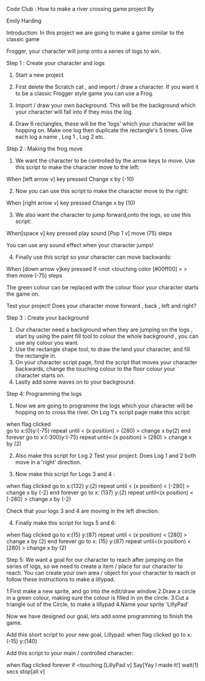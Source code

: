 Code Club : How to make a river crossing game project By

Emily Harding 

Introduction: In this project we are going to make a game similar to the classic game 

Frogger, your character will jump onto a series of logs to win. 

Step 1 : Create your character and logs

1. Start a new project

2.  First delete the Scratch cat , and import / draw a character.  If you want it to be a classic Frogger style game you can       use a Frog. 

3.  Import / draw your own background. This will be the background which your 
    character will fall into if they miss the log. 

4. Draw 6 rectangles, these will be the ‘logs’ which your character will be hopping on. 
   Make one log then duplicate the rectangle's 5 times. Give each log a name , Log 1 , Log 2 etc.
 

Step 2 : Making the frog move 

1. We want the character to be controlled by the arrow keys to move. Use this 
   script to make the character move to the left: 

When [left arrow v] key pressed 
Change x by (-10)

2. Now you can use this script to make the character move to the right: 

When [right arrow v] key pressed 
Change x by (10)

3. We also want the character to jump forward,onto the logs, so use this script:

When[space v] key pressed 
play sound [Pop 1 v]
move (75) steps 

You can use any sound effect when your character jumps!

4. Finally use this script so your character can move backwards: 

When [down arrow v]key pressed 
if <not <touching color [#00ff00] > > then
move (-75) steps 

The green colour can be replaced with the colour floor your character starts the game on. 

Test your project! Does your character move forward , back , left and right?

Step 3 : Create your background

1. Our character need a background when they are jumping on the logs , start by using the paint fill tool to colour the whole background , you can use any colour you want. 
2. Use the rectangle shape tool, to draw the land your character, and fill the rectangle in. 
3. On your character script page, find the script that moves your character backwards, change the touching colour to the floor colour your character starts on. 
4. Lastly add some waves on to your background. 

Step 4: Programming the logs 

1. Now we are going to programme the logs which your character will be hopping on to cross the river. On Log 1's script page make this script:

when flag clicked  
go to x:(0)y:(-75)
repeat until < (x position) > (280) >
change  x  by(2)
end
forever
go to x:(-300)y:(-75)
repeat until< (x position) > (280) >
change  x  by (2)

2. Also make this script for Log 2 
Test your project: Does Log 1 and 2 both move in a 'right' direction. 

3. Now make this script for Logs 3 and 4 : 

when flag clicked 
go to x:(132) y:(2)
repeat until < (x position) < [-280] >
change x by (-2)
end 
forever
go to x: (137) y:(2)
repeat until<(x position) < [-280] >
change x by (-2) 

Check that your logs 3 and 4 are moving in the left direction.

4. Finally make this script for logs 5 and 6:

when flag clicked 
go to x:(15) y:(87)
repeat until < (x position) < [280] >
change x by (2)
end 
forever
go to x: (15) y:(87)
repeat until<(x position) < [280] >
change x by (2) 

Step 5: We want a goal for our character to reach after jumping on the series of logs, so we need to create a item / place
for our character to reach. You can create your own area / object for your character to reach or follow these instructions 
to make a lillypad. 

1.First make a new sprite, and go into the edit/draw window
2.Draw a circle in a green colour, making sure the colour is filled in on the circle.
3.Cut a triangle out of the Circle, to make a lillypad
4.Name your sprite 'LillyPad' 

Now we have designed our goal, lets add some programming to finish the game.

Add this short script to your new goal, Lillypad:
when flag clicked 
go to x:(-15) y:(140)


Add this script to your main / controlled character:

when flag clicked 
forever 
if <touching [LillyPad v]
Say[Yay I made it!] 
wait(1) secs
stop[all v]




